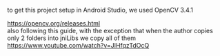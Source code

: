to get this project setup in Android Studio, we used OpenCV 3.4.1  

https://opencv.org/releases.html  
also following this guide, with the exception that when the author copies only 2 folders into jniLibs we copy all of them  
https://www.youtube.com/watch?v=JIHfqzTdOcQ
